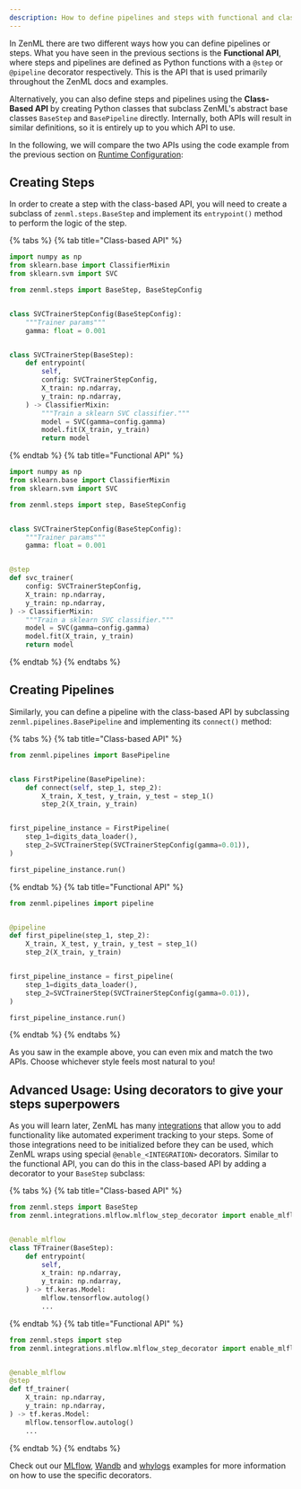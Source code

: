 ```yaml
---
description: How to define pipelines and steps with functional and class-based APIs
---
```


In ZenML there are two different ways how you can define pipelines or steps.
What you have seen in the previous sections is the **Functional API**,
where steps and pipelines are defined as Python functions with a
`@step` or `@pipeline` decorator respectively.
This is the API that is used primarily throughout the ZenML docs and examples.

Alternatively, you can also define steps and pipelines using the 
**Class-Based API** by creating Python classes that subclass ZenML's abstract
base classes `BaseStep` and `BasePipeline` directly.
Internally, both APIs will result in similar definitions, so it is
entirely up to you which API to use.

In the following, we will compare the two APIs using the code example from the
previous section on [Runtime Configuration](./settings.md):

## Creating Steps

In order to create a step with the class-based API, you will need to create a
subclass of `zenml.steps.BaseStep` and implement its `entrypoint()` method to
perform the logic of the step.

{% tabs %}
{% tab title="Class-based API" %}
```python
import numpy as np
from sklearn.base import ClassifierMixin
from sklearn.svm import SVC

from zenml.steps import BaseStep, BaseStepConfig


class SVCTrainerStepConfig(BaseStepConfig):
    """Trainer params"""
    gamma: float = 0.001


class SVCTrainerStep(BaseStep):
    def entrypoint(
        self,
        config: SVCTrainerStepConfig,
        X_train: np.ndarray,
        y_train: np.ndarray,
    ) -> ClassifierMixin:
        """Train a sklearn SVC classifier."""
        model = SVC(gamma=config.gamma)
        model.fit(X_train, y_train)
        return model
```
{% endtab %}
{% tab title="Functional API" %}
```python
import numpy as np
from sklearn.base import ClassifierMixin
from sklearn.svm import SVC

from zenml.steps import step, BaseStepConfig


class SVCTrainerStepConfig(BaseStepConfig):
    """Trainer params"""
    gamma: float = 0.001


@step
def svc_trainer(
    config: SVCTrainerStepConfig,
    X_train: np.ndarray,
    y_train: np.ndarray,
) -> ClassifierMixin:
    """Train a sklearn SVC classifier."""
    model = SVC(gamma=config.gamma)
    model.fit(X_train, y_train)
    return model
```
{% endtab %}
{% endtabs %}

## Creating Pipelines

Similarly, you can define a pipeline with the class-based API
by subclassing `zenml.pipelines.BasePipeline` and implementing its `connect()`
method:

{% tabs %}
{% tab title="Class-based API" %}
```python
from zenml.pipelines import BasePipeline


class FirstPipeline(BasePipeline):
    def connect(self, step_1, step_2):
        X_train, X_test, y_train, y_test = step_1()
        step_2(X_train, y_train)


first_pipeline_instance = FirstPipeline(
    step_1=digits_data_loader(),
    step_2=SVCTrainerStep(SVCTrainerStepConfig(gamma=0.01)),
)

first_pipeline_instance.run()

```
{% endtab %}
{% tab title="Functional API" %}
```python
from zenml.pipelines import pipeline


@pipeline
def first_pipeline(step_1, step_2):
    X_train, X_test, y_train, y_test = step_1()
    step_2(X_train, y_train)


first_pipeline_instance = first_pipeline(
    step_1=digits_data_loader(),
    step_2=SVCTrainerStep(SVCTrainerStepConfig(gamma=0.01)),
)

first_pipeline_instance.run()
```
{% endtab %}
{% endtabs %}

As you saw in the example above, you can even mix and match the two APIs.
Choose whichever style feels most natural to you!

## Advanced Usage: Using decorators to give your steps superpowers

As you will learn later, ZenML has many [integrations](../../mlops-stacks/integrations.md)
that allow you to add functionality like automated experiment tracking to your steps.
Some of those integrations need to be initialized before they can be used, which
ZenML wraps using special `@enable_<INTEGRATION>` decorators.
Similar to the functional API, you can do this in the class-based API by 
adding a decorator to your `BaseStep` subclass:

{% tabs %}
{% tab title="Class-based API" %}
```python
from zenml.steps import BaseStep
from zenml.integrations.mlflow.mlflow_step_decorator import enable_mlflow


@enable_mlflow
class TFTrainer(BaseStep):
    def entrypoint(
        self,
        x_train: np.ndarray,
        y_train: np.ndarray,
    ) -> tf.keras.Model:
        mlflow.tensorflow.autolog()
        ...
```
{% endtab %}
{% tab title="Functional API" %}
```python
from zenml.steps import step
from zenml.integrations.mlflow.mlflow_step_decorator import enable_mlflow


@enable_mlflow
@step
def tf_trainer(
    X_train: np.ndarray,
    y_train: np.ndarray,
) -> tf.keras.Model:
    mlflow.tensorflow.autolog()
    ...
```
{% endtab %}
{% endtabs %}

Check out our [MLflow](https://github.com/zenml-io/zenml/tree/main/examples/mlflow_tracking), 
[Wandb](https://github.com/zenml-io/zenml/tree/main/examples/wandb_tracking) and 
[whylogs](https://github.com/zenml-io/zenml/tree/main/examples/whylogs_data_profiling) 
examples for more information on how to use the specific decorators.
